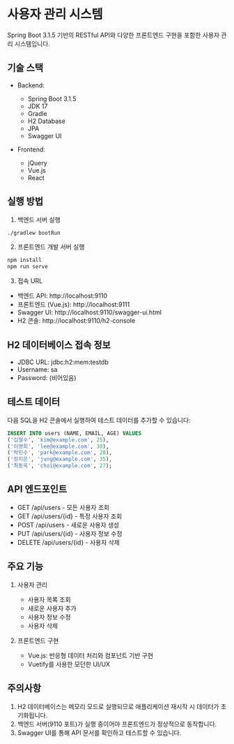 # 사용자 관리 시스템

Spring Boot 3.1.5 기반의 RESTful API와 다양한 프론트엔드 구현을 포함한 사용자 관리 시스템입니다.

## 기술 스택

- Backend:
  - Spring Boot 3.1.5
  - JDK 17
  - Gradle
  - H2 Database
  - JPA
  - Swagger UI

- Frontend:
  - jQuery
  - Vue.js
  - React

## 실행 방법

1. 백엔드 서버 실행
```bash
./gradlew bootRun
```

2. 프론트엔드 개발 서버 실행
```bash
npm install
npm run serve
```

3. 접속 URL
- 백엔드 API: http://localhost:9110
- 프론트엔드 (Vue.js): http://localhost:9111
- Swagger UI: http://localhost:9110/swagger-ui.html
- H2 콘솔: http://localhost:9110/h2-console

## H2 데이터베이스 접속 정보

- JDBC URL: jdbc:h2:mem:testdb
- Username: sa
- Password: (비어있음)

## 테스트 데이터

다음 SQL을 H2 콘솔에서 실행하여 테스트 데이터를 추가할 수 있습니다:

```sql
INSERT INTO users (NAME, EMAIL, AGE) VALUES 
('김철수', 'kim@example.com', 25),
('이영희', 'lee@example.com', 30),
('박민수', 'park@example.com', 28),
('정지은', 'jung@example.com', 35),
('최동욱', 'choi@example.com', 27);
```

## API 엔드포인트

- GET /api/users - 모든 사용자 조회
- GET /api/users/{id} - 특정 사용자 조회
- POST /api/users - 새로운 사용자 생성
- PUT /api/users/{id} - 사용자 정보 수정
- DELETE /api/users/{id} - 사용자 삭제

## 주요 기능

1. 사용자 관리
   - 사용자 목록 조회
   - 새로운 사용자 추가
   - 사용자 정보 수정
   - 사용자 삭제

2. 프론트엔드 구현
   - Vue.js: 반응형 데이터 처리와 컴포넌트 기반 구현
   - Vuetify를 사용한 모던한 UI/UX

## 주의사항

1. H2 데이터베이스는 메모리 모드로 실행되므로 애플리케이션 재시작 시 데이터가 초기화됩니다.
2. 백엔드 서버(9110 포트)가 실행 중이어야 프론트엔드가 정상적으로 동작합니다.
3. Swagger UI를 통해 API 문서를 확인하고 테스트할 수 있습니다. 